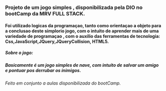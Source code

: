 ### Projeto de um jogo simples , disponibilizada pela DIO no bootCamp da MRV FULL STACK.

#### Foi utilizado logicas da programaçao, tanto como orientaçao a objeto para a conclusao deste simplorio jogo, com o intuito de aprender mais de uma variedade de programaçao , com o auxilio das ferramentas de tecnologia: Css,JavaScript,JQuery,JQueryCollision, HTML5.

##### Sobre o jogo:
##### Basicamente é um jogo simples de nave, com intuito de salvar um amigo e pontuar pos derrubar os inimigos. 

###### Feito em conjunto a aulas disponibilizada do bootCamp.
